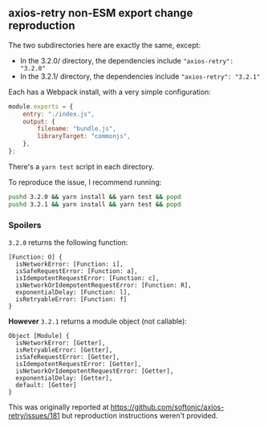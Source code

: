 ## axios-retry non-ESM export change reproduction

The two subdirectories here are exactly the same, except:

- In the 3.2.0/ directory, the dependencies include `"axios-retry": "3.2.0"`
- In the 3.2.1/ directory, the dependencies include `"axios-retry": "3.2.1"`

Each has a Webpack install, with a very simple configuration:

```js
module.exports = {
    entry: "./index.js",
    output: {
        filename: "bundle.js",
        libraryTarget: "commonjs",
    },
};
```

There's a `yarn test` script in each directory.

To reproduce the issue, I recommend running:

```bash
pushd 3.2.0 && yarn install && yarn test && popd
pushd 3.2.1 && yarn install && yarn test && popd
```

### Spoilers

`3.2.0` returns the following function:

```
[Function: O] {
  isNetworkError: [Function: i],
  isSafeRequestError: [Function: a],
  isIdempotentRequestError: [Function: c],
  isNetworkOrIdempotentRequestError: [Function: R],
  exponentialDelay: [Function: l],
  isRetryableError: [Function: f]
}
```

**However** `3.2.1` returns a module object (not callable):

```
Object [Module] {
  isNetworkError: [Getter],
  isRetryableError: [Getter],
  isSafeRequestError: [Getter],
  isIdempotentRequestError: [Getter],
  isNetworkOrIdempotentRequestError: [Getter],
  exponentialDelay: [Getter],
  default: [Getter]
}
```

This was originally reported at https://github.com/softonic/axios-retry/issues/181 but reproduction instructions weren't
provided.
